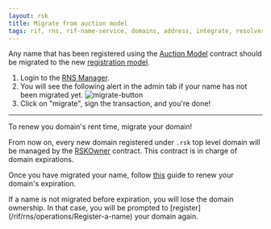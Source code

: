 ```yaml
---
layout: rsk
title: Migrate from auction model
tags: rif, rns, rif-name-service, domains, address, integrate, resolver, node, sdk, libraries, infrastructure, protocols, mvp, design, rbtc, defi, decentralized, quick-start, guides, tutorial, networks, dapps, tools, rsk, ethereum, smart-contracts, install, get-started, how-to, mainnet, testnet, contracts, wallets, web3, crypto
---
```


Any name that has been registered using the [Auction Model](/rif/rns/operations/register-auction-deprecated) contract should be migrated to the new [registration model](/rif/rns/operations/register).

1. Login to the [RNS Manager](https://beta.manager.rns.rifos.org/admin).
2. You will see the following alert in the admin tab if your name has not been migrated yet.
    ![migrate-button](/assets/img/rns/migrate-button.png)
3. Click on "migrate", sign the transaction, and you're done!

<hr />

To renew you domain's rent time, migrate your domain!

From now on, every new domain registered under `.rsk` top level domain will be managed by the [RSKOwner](https://github.com/rnsdomains/rns-rskregistrar/blob/master/contracts/RSKOwner.sol) contract. This contract is in charge of domain expirations.

Once you have migrated your name, follow [this](/rif/rns/operations/renew) guide to renew your domain's expiration.

<div class="alert alert-warning">
    If a name is not migrated before expiration, you will lose the domain ownership. In that case, you will be prompted to [register](/rif/rns/operations/Register-a-name) your domain again.
</div>
